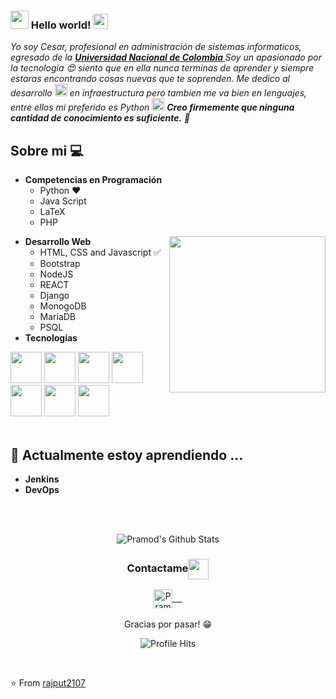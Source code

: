 ### <img src="https://github.com/rajput2107/rajput2107/blob/master/Assets/Hi.gif" width="29px"> Hello world!&nbsp;<img src="https://github.com/rajput2107/rajput2107/blob/master/Assets/Earth.gif" width="24px">
<em>Yo soy Cesar, profesional en administración de sistemas informaticos, egresado de la <a href="https://www.unal.edu.co/"><b>Universidad Nacional de Colombia </b></a> Soy un apasionado por la tecnologia 😍 siento que en ella nunca terminas de aprender y siempre estaras encontrando cosas nuevas que te soprenden. Me dedico al desarrollo   <img src="https://github.com/rajput2107/rajput2107/blob/master/Assets/PC.gif" height="20px"/> en infraestructura pero tambien me va bien en lenguajes, entre ellos mi preferido es Python <img src="https://user-images.githubusercontent.com/41782385/59523230-55488280-8f03-11e9-9abe-e8e0f3d9a245.gif" height="20px"/>  **Creo firmemente que ninguna cantidad de conocimiento es suficiente.** 🧠</em>
 <br/>
## Sobre mi :computer: 
- **Competencias en Programación**
	- Python ❤️
	- Java Script
	- LaTeX
  - PHP

<img align="right" src="https://media2.giphy.com/media/qgQUggAC3Pfv687qPC/giphy.gif" height="250">

- **Desarrollo Web**
	- HTML, CSS and Javascript :white_check_mark:
	- Bootstrap
	- NodeJS
	- REACT
	- Django
	- MonogoDB
  - MariaDB
  - PSQL
- **Tecnologías**


<code><a href="https://www.python.org/" target="_blank"><img height="50" src="https://www.vectorlogo.zone/logos/python/python-ar21.svg"></a></code>
<code><a href="https://www.linux.org/" target="_blank"><img height="50" src="https://www.vectorlogo.zone/logos/linux/linux-ar21.svg"></a></code>
<code><a href="https://aws.amazon.com/" target="_blank"><img height="50" src="https://www.vectorlogo.zone/logos/amazon_aws/amazon_aws-ar21.svg"></a></code>
<code><a href="https://azure.microsoft.com/" target="_blank"><img height="50" src="https://www.vectorlogo.zone/logos/microsoft_azure/microsoft_azure-ar21.svg"></a></code>
<code><a href="https://www.docker.com/" target="_blank"><img height="50" src="https://www.vectorlogo.zone/logos/docker/docker-official.svg"></a></code>
<code><a href="https://wordpress.org/" target="_blank"><img height="50" src="https://www.vectorlogo.zone/logos/wordpress/wordpress-ar21.svg"></a></code>
<code><a href="https://www.djangoproject.com/" target="_blank"><img height="50" src="https://www.vectorlogo.zone/logos/djangoproject/djangoproject-ar21.svg"></a></code>
<br/><br/>

## 🌱 Actualmente estoy aprendiendo ...
- **Jenkins**
- **DevOps**
<br/>
  <br/>



<p align="center">
<img align="center" src="https://github-readme-stats.vercel.app/api?username=cesarpalacios&&show_icons=true&theme=radical" alt="Pramod's Github Stats">
</p>  

<div align="center">
  <h3 align="center">Contactame<img align="center" src="https://github.com/rajput2107/rajput2107/blob/master/Assets/Handshake.gif" height="33px" /></h3> 
</div>
<p align="center">
 <a href="https://www.linkedin.com/in/ceapalaciosal/" target="blank">
  <img align="center" alt="Pramod's LinkedIn" width="30px" src="https://www.vectorlogo.zone/logos/linkedin/linkedin-icon.svg" /> &nbsp; &nbsp;
 </a>
  <br/>
  <br/>
  Gracias por pasar! 😁<br/>
</p>
<p align="center"><img alt="Profile Hits" src="https://hits.seeyoufarm.com/api/count/incr/badge.svg?url=https%3A%2F%2Fgithub.com%2Fcesarpalacios%2F" /></p>
<br/>

⭐️ From [rajput2107](https://github.com/rajput2107)
